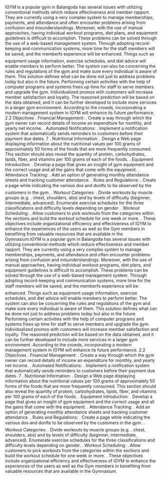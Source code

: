 IGYM is a popular gym in Balangoda has several issues with utilizing conventional methods which reduce effectiveness and member rapport. They are currently using a very complex system to manage memberships, payments, and attendance and often encounter problems arising from confusion and misunderstandings. Moreover, with the use of manual approaches, having individual workout programs, diet plans, and equipment guidelines is difficult to accomplish.
These problems can be solved through the use of a web-based management system. Through adopting record-keeping and communication systems, more time for the staff members will be saved, and the memberfs experience will be enhanced. Things such as equipment usage information, exercise schedules, and diet advice will enable members to perform better. The system can also be concerning the rules and regulations of the gym and make sure every individual is aware of them.
This solution defines what can be done not just to address problems today but also in the future. Performing certain activities with the help of computer programs and systems frees up time for staff to serve members and upgrade the gym. Individualized promos with customers will increase member satisfaction and loyalty. The reasoned prediction will be based on the data obtained, and it can be further developed to include more services in a larger gym environment. According to the crowds, incorporating a modern management system in IGYM will enhance its future performance.
2.2 Objectives
.
Financial Management:
.
Create a way through which the gym owner can record details of income an expenditure for monthly, and yearly net income.
.
Automated Notifications:
.
Implement a notification system that automatically sends reminders to customers before their payment due dates.
7
.
Nutritional Information:
.
Design a Web page displaying information about the nutritional values per 100 grams of approximately 50 forms of the foods that are more frequently consumed. This section should also reveal the quantity of protein, carbohydrates, lipids, fiber, and vitamins per 100 grams of each of the foods.
.
Equipment Introduction:
.
Develop a page that gives an insight of gym equipment and the correct usage and all the gains that come with the equipment.
.
Attendance Tracking:
.
Add an option of generating monthly attendance sheets and tracking customer attendance.
.
Rules and Regulations:
.
Create a page while indicating the various dos and donfts to be observed by the customers in the gym.
.
Workout Categories:
. Divide workouts by muscle groups (e.g. . chest, shoulders, abs) and by levels of difficulty (beginner, intermediate, advanced). Enumerate exercise schedules for the three classifications and difficulty levels depending on gender.
.
Workout Scheduling:
.
Allow customers to pick workouts from the categories within the sections and build the workout schedule for one week or more.
.
These objectives include organizational efficiency and effectiveness of IGYM to enhance the experiences of the users as well as the Gym members in benefiting from valuable resources that are available in the Gymnasium.IGYM is a popular gym in Balangoda has several issues with utilizing conventional methods which reduce effectiveness and member rapport. They are currently using a very complex system to manage memberships, payments, and attendance and often encounter problems arising from confusion and misunderstandings. Moreover, with the use of manual approaches, having individual workout programs, diet plans, and equipment guidelines is difficult to accomplish.
These problems can be solved through the use of a web-based management system. Through adopting record-keeping and communication systems, more time for the staff members will be saved, and the memberfs experience will be enhanced. Things such as equipment usage information, exercise schedules, and diet advice will enable members to perform better. The system can also be concerning the rules and regulations of the gym and make sure every individual is aware of them.
This solution defines what can be done not just to address problems today but also in the future. Performing certain activities with the help of computer programs and systems frees up time for staff to serve members and upgrade the gym. Individualized promos with customers will increase member satisfaction and loyalty. The reasoned prediction will be based on the data obtained, and it can be further developed to include more services in a larger gym environment. According to the crowds, incorporating a modern management system in IGYM will enhance its future performance.
2.2 Objectives
.
Financial Management:
.
Create a way through which the gym owner can record details of income an expenditure for monthly, and yearly net income.
.
Automated Notifications:
.
Implement a notification system that automatically sends reminders to customers before their payment due dates.
7
.
Nutritional Information:
.
Design a Web page displaying information about the nutritional values per 100 grams of approximately 50 forms of the foods that are more frequently consumed. This section should also reveal the quantity of protein, carbohydrates, lipids, fiber, and vitamins per 100 grams of each of the foods.
.
Equipment Introduction:
.
Develop a page that gives an insight of gym equipment and the correct usage and all the gains that come with the equipment.
.
Attendance Tracking:
.
Add an option of generating monthly attendance sheets and tracking customer attendance.
.
Rules and Regulations:
.
Create a page while indicating the various dos and donfts to be observed by the customers in the gym.
.
Workout Categories:
. Divide workouts by muscle groups (e.g. . chest, shoulders, abs) and by levels of difficulty (beginner, intermediate, advanced). Enumerate exercise schedules for the three classifications and difficulty levels depending on gender.
.
Workout Scheduling:
.
Allow customers to pick workouts from the categories within the sections and build the workout schedule for one week or more.
.
These objectives include organizational efficiency and effectiveness of IGYM to enhance the experiences of the users as well as the Gym members in benefiting from valuable resources that are available in the Gymnasium.
